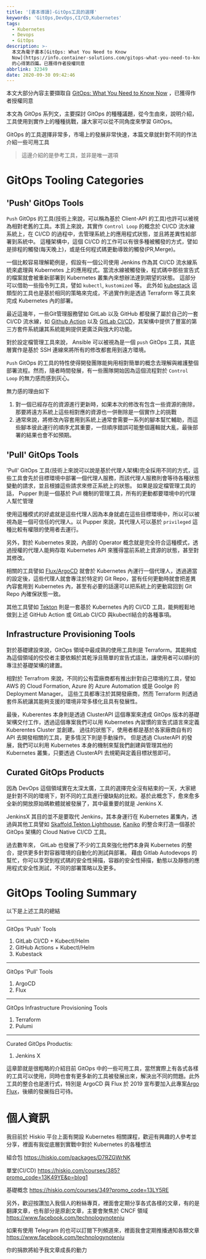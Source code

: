 ```yaml
---
title: '[書本導讀]-GitOps工具的選擇'
keywords: 'GitOps,DevOps,CI/CD,Kubernetes'
tags:
  - Kubernetes
  - Devops
  - GitOps
description: >-
  本文為電子書本[GitOps: What You Need to Know
  Now](https://info.container-solutions.com/gitops-what-you-need-to-know-now)
  的心得第四篇。已獲得作者授權同意
abbrlink: 32349
date: 2020-09-30 09:42:46
---
```


本文大部分內容主要擷取自 [GitOps: What You Need to Know Now](https://info.container-solutions.com/gitops-what-you-need-to-know-now) ，已獲得作者授權同意

本文為 GitOps 系列文，主要探討 GitOps 的種種議題，從今生由來，說明介紹，工具使用到實作上的種種挑戰，讓大家可以從不同角度來學習 GitOps。


GitOps 的工具選擇非常多，市場上的發展非常快速，本篇文章就針對不同的作法介紹一些可用工具
> 這邊介紹的是參考工具，並非是唯一選項

# GitOps Tooling Categories
## 'Push' GitOps Tools
`Push` GitOps 的工具(技術上來說，可以稱為基於 Client-API 的工具)也許可以被視為相對老舊的工具。本質上來說，其實作 `Control Loop` 的概念於 CI/CD 流水線系統上，在 CI/CD 的過程中，去管理系統上的應用程式狀態，並且將差異性給部署到系統中。
這種架構中，這個 CI/CD 的工作可以有很多種被觸發的方式，譬如是排程的觸發(每天晚上)，或是任何程式碼更動導致的觸發(PR,Merge)。

一個比較容易理解範例是，假設有一個公司使用 Jenkins 作為其 CI/CD 流水線系統來處理與 Kubernetes 上的應用程式。當流水線被觸發後，程式碼中那些宣告式的檔案就會被重新部署到 Kubernetes 叢集內來想辦法達到期望的狀態。
這部分可以借助一些指令列工具，譬如 `kubectl`, `kustomized` 等。
此外如 [kubestack](https://www.kubestack.com/) 這類型的工具也是基於相同的策略來完成，不過實作則是透過 Terraform 等工具來完成 Kubernetes 內的部署。

最近這幾年，一些Git管理服務譬如 GitLab 以及 GitHub 都發展了屬於自己的一套 CI/CD 流水線，如 [Github Action](https://github.com/features/actions) 以及 [GitLab CI/CD](https://docs.gitlab.com/ee/ci/)，其架構中提供了豐富的第三方套件系統讓其系統能夠提供更廣泛與強大的功能。

對於設定檔管理工具來說， Ansible 可以被視為是一個 `push` GitOps 工具，其底層實作是基於 SSH 連線來將所有的修改都套用到遠方環境。

`Push` GitOps 的工具的特性使得開發團隊能夠用相對簡單的概念去理解與維護整個部署流程。然而，隨者時間發展，有一些團隊開始因為這個流程對於 `Control Loop` 的無力感而感到灰心。

無力感的理由如下
1. 對一個已經存在的資源進行更新時，如果本次的修改有包含一些資源的刪除，那要將遠方系統上這些相對應的資源也一併刪除是一個實作上的挑戰
2. 通常來說，將修改內容套用到系統上通常會需要一系列的腳本幫忙輔助，而這些腳本彼此運行的順序尤其重要，一但順序錯誤可能整個邏輯就大亂，最後部署的結果也會不如預期。


## 'Pull' GitOps Tools
'Pull' GitOps 工具(技術上來說可以說是基於代理人架構)完全採用不同的方式，這些工具會先於目標環境中部署一個代理人服務，而該代理人服務則會等待各種狀態變動的請求，並且根據這些請求來修正系統上的狀態。
如果是設定檔管理工具的話， Pupper 則是一個基於 Pull 機制的管理工具，所有的更動都要環境中的代理人幫忙管理

使用這種模式的好處就是這些代理人因為本身就處在這些目標環境中，所以可以被視為是一個可信任的代理人。以 Pupper 來說，其代理人可以基於 `privileged` 這種比較有權限的使用者去運行。

另外，對於 Kubernetes 來說，內部的 Operator 概念就是完全符合這種模式，透過授權的代理人能夠存取 Kubernetes API 來獲得當前系統上資源的狀態，甚至對其修改。

相關的工具譬如 [Flux/ArgoCD](https://blog.container-solutions.com/fluxcd-argocd-or-jenkins-x-which-is-the-right-gitops-tool-for-you) 就會於 Kubernetes 內運行一個代理人，透過適當的設定後，這些代理人就會專注於特定的 Git Repo，當有任何更動時就會把差異內容套用到 Kubernetes 內，甚至有必要的話還可以把系統上的更動寫回到 Git Repo 內確保狀態一致。

其他工具譬如 [Tekton](https://cloud.google.com/tekton) 則是一套基於 Kubernetes 內的 CI/CD 工具，能夠輕鬆地做到上述 GitHub Action 或 GitLab CI/CD 與kubectl結合的各種事項。


## Infrastructure Provisioning Tools
對於基礎建設來說，GitOps 領域中最成熟的使用工具則是 Terraform。其能夠成為這個領域的佼佼者主要依賴於其乾淨且簡單的宣告式語法，讓使用者可以順利的專注於基礎架構的建置。

相對於 Terrafrom 來說，不同的公有雲廠商都有推出針對自己環境的工具，譬如 AWS 的 Cloud Formation, Azure 的 Azure Automation 或是 Goolge 的 Deployment Manager。
這些工具都專注於其開發廠商，然而 Terraform 則透過套件系統讓其能夠支援的環境非常多樣化且具有發展性。

最後，Kuberentes 本身則是透過 ClusterAPI 這個專案來達成 GitOps 版本的基礎架構交付工作，透過這個專案我們可以用 Kubernetes 內習慣的宣告式語言來定義 Kuberentes Cluster 並創建。
過往的狀態下，使用者都是基於各家廠商自有的 API 去開發相關的工具，更多情況下則是手動操作。
但是透過 ClusterAPI 的發展，我們可以利用 Kubernetes 本身的機制來幫我們創建與管理其他的 Kubernetes 叢集，只要透過 ClusterAPI 去規範與定義目標狀態即可。


## Curated GitOps Products
因為 DevOps 這個領域實在太深太廣，工具的選擇完全沒有結束的一天，大家總是針對不同的環境下，對不同的工具進行優缺點的比較。基於此概念下，愈來愈多全新的開放原始碼軟體就被發展了，其中最重要的就是 Jenkins X.

JenkinsX 其目的並不是要取代 Jenkins，其本身運行在 Kubernetes 叢集內，透過與其他工具譬如 [Skaffold](https://skaffold.dev/),[Tekton](https://github.com/tektoncd/pipeline),[Lighthouse](https://github.com/jenkins-x/lighthouse), [Kaniko](https://cloud.google.com/blog/products/gcp/introducing-kaniko-build-container-images-in-kubernetes-and-google-container-builder-even-without-root-access) 的整合來打造一個基於 GitOps 架構的 Cloud Native CI/CD 工具。

過去數年來， GitLab 也發展了不少的工具來強化他們本身與 Kubernetes 的整合，提供更多針對容器環境的自動化的測試與部署。 藉由 Gitlab Autodevops 的幫忙，你可以享受到程式碼的安全性掃描，容器的安全性掃描，動態以及靜態的應用程式安全性測試，不同的部署策略以及更多。


# GitOps Tooling Summary
以下是上述工具的總結

---------
GitOps 'Push' Tools
1. GitLab CI/CD + Kubectl/Helm
2. GitHub Actions + Kubectl/Helm
3. Kubestack

---------
GitOps 'Pull' Tools
1. ArgoCD
2. Flux

---------
GitOps Infrastructure Provisioning Tools
1. Terraform
2. Pulumi

---------
Curated GitOps Productis:
1. Jenkins X

這章節就是很粗略的介紹目前 GitOps 中的一些可用工具，當然實際上有各式各樣的工具可以使用，同時也會有更多新的工具被發展出來，解決出不同的問題。此外工具的整合也是進行式，特別是 ArgoCD 與 Flux 於 2019 宣布要加入此專案[Argo Flux](https://www.weave.works/blog/argo-flux-join-forces)，後續的發展指日可待。

# 個人資訊
我目前於 Hiskio 平台上面有開設 Kubernetes 相關課程，歡迎有興趣的人參考並分享，裡面有我從底層到實戰中對於 Kubernetes 的各種想法

組合包
https://hiskio.com/packages/D7RZGWrNK

單堂(CI/CD)
https://hiskio.com/courses/385?promo_code=13K49YE&p=blog1

基礎概念
https://hiskio.com/courses/349?promo_code=13LY5RE

另外，歡迎按讚加入我個人的粉絲專頁，裡面會定期分享各式各樣的文章，有的是翻譯文章，也有部分是原創文章，主要會聚焦於 CNCF 領域
https://www.facebook.com/technologynoteniu

如果有使用 Telegram 的也可以訂閱下列頻道來，裡面我會定期推播通知各類文章
https://www.facebook.com/technologynoteniu

你的捐款將給予我文章成長的動力
<script type="text/javascript" src="https://cdnjs.buymeacoffee.com/1.0.0/button.prod.min.js" data-name="bmc-button" data-slug="hwchiu" data-color="#000000" data-emoji=""  data-font="Cookie" data-text="Buy me a coffee" data-outline-color="#fff" data-font-color="#fff" data-coffee-color="#fd0" ></script>




